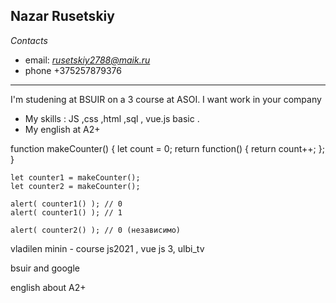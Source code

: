 ## Nazar Rusetskiy

*Contacts*

* email: *rusetskiy2788@maik.ru*
* phone +375257879376

---

I'm studening at BSUIR on a 3 course at ASOI. I want work in your company

* My skills : JS ,css ,html ,sql , vue.js basic .
* My english at A2+

function makeCounter() {
  let count = 0;
  return function() {
    return count++;
  };
}
```
let counter1 = makeCounter();
let counter2 = makeCounter();

alert( counter1() ); // 0
alert( counter1() ); // 1

alert( counter2() ); // 0 (независимо)
```

vladilen minin - course js2021 , vue js 3, ulbi_tv

bsuir and google

english about A2+

